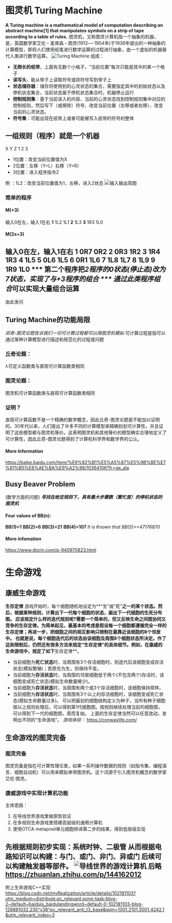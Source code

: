 # 图灵机 Turing Machine
**A Turing machine is a mathematical model of computation describing an abstract machine[1] that manipulates symbols on a strip of tape according to a table of rules.**
图灵机，又称图灵计算机指一个抽象的机器，是，英国数学家艾伦・麦席森・图灵(1912―-1954年)于1936年提出的一种抽象的计算模型，即将人们使用纸笔进行数学运算的过程进行抽象，由一个虚拟的机器替代人类进行数学运算。
![Turing Machine](https://img2.baidu.com/it/u=3330725666,318716883&fm=253&fmt=auto&app=138&f=JPEG?w=563&h=500 "Turing Machine")
组成：
* **无限长的纸带**，上面有无数个小格子，“当前位置”每次只能是其中的某一个格子
* **读写头**，能从带子上读取符号或将符号写到带子上
* **状态储存器**：储存将使用到的心灵状态的集合，需要指定其中的初始状态以及停机状态集合，当前状态属于停机状态集合时，机器停止运行
* **控制规则集**：基于当前读入的内容、当前的心灵状态找到控制规则集中对应的控制规则，然后写下（或擦除）符号、改变当前位置（左移或者右移）、改变当前的心灵状态。
* **符号集**：可能出现在纸带上或者可能被写入纸带的符号的整体
## 一组规则（程序）就是一个机器
X Y Z
1 2 3
* 1位置：改变当前位置值为X
* 2位置：左移（Y=L）右移（Y=R）
* 3位置：进入程序指令Z

例 ：1L2：改变当前位置值为1，左移，进入2状态
![输入输出简图](https://pic2.zhimg.com/80/v2-1267235001d0786d3ca06c4eb22e6b7d_1440w.webp "输入输出简图")
### 简单的程序
#### M(+3)     
输入0在左，输入1在右
**1**  1L2     1L1
**2**  1L3
**3**  1R3     1L0
#### M(2x+3)   
输入0在左，输入1在右
**1**  0R7     0R2
**2**  0R3     1R2
**3**  1R4     1R3
**4**  1L5
**5**  0L6     1L5
**6**  0R1     1L6
**7**  1L8     1L7
**8**  1L9
**9**  1R9     1L0
*** 第二个程序把*2程序的0状态(停止态)改为7状态，实现了与+3程序的组合 ***
通过此类程序组合*可以实现大量组合运算
---
由此发问
## Turing Machine的功能局限
*邱奇-图灵论题告诉我们一切可计算过程都可以用图灵机模拟*
可计算过程是指可以通过某种计算模型进行描述和规范化的过程或问题
### 丘奇论题：
λ可定义函数类与直观可计算函数类相同
### 图灵论题：
图灵机可计算函数类与直观可计算函数类相同
### 证明？
直观可计算函数不是一个精确的数学概念，因此丘奇-图灵论题是不能加以证明的。30年代以来，人们提出了许多不同的计算模型来精确刻划可计算性，并且证明了这些模型都与图灵机等价。这表明图灵机和其他等价的模型确实合理地定义了可计算性，因此丘奇-图灵论题得到了计算机科学界和数学界的公认。
#### More Information ####
<https://baike.baidu.com/item/%E9%82%B1%E5%A5%87%E5%9B%BE%E7%81%B5%E8%AE%BA%E9%A2%98/10364106?fr=ge_ala>

## Busy Beaver Problem
(数学方面的问题)
***寻找在给定规则下，具有最大步骤数（繁忙度）的停机状态的图灵机***
#### Four values of BB(n):
**BB(1)=1**
**BB(2)=6**
**BB(3)=21**
**BB(4)=107**
*It is Known that BB(5)>=47176870*
#### More infomation ####
<https://www.docin.com/p-940970823.html>

# 生命游戏
## 康威生命游戏
**生存定律**
游戏开始时，每个细胞随机地设定为**“生”或“死”**之一的某个状态。然后，根据某种规则，计算出下一代每个细胞的状态，画出下一代细胞的生死分布图。
应该规定什么样的迭代规则呢?需要一个简单的，但又反映生命之间既协同又竞争的生存定律。为简单起见，最基本的考虑是假设每一个细胞都遵循完全一样的生存定律；再进一步，把细胞之间的相互影响只限制在最靠近该细胞的8个邻居中。
也就是说，每个细胞迭代后的状态由该细胞及周围8个细胞状态所决定。作了这些限制后，仍然还有很多方法来规定“生存定律”的具体细节。例如，在康威的生命游戏中，规定了如下**生存定律**。
* 当前细胞为**死亡状态**时，当周围有3个存活细胞时，则迭代后该细胞变成存活状态(模拟繁殖)；若原先为生，则保持不变。
* 当前细胞为**存活状态**时，当周围的邻居细胞低于两个(不包含两个)存活时，该细胞变成死亡状态(模拟生命数量稀少)。
* 当前细胞为**存活状态**时，当周围有两个或3个存活细胞时，该细胞保持原样。
* 当前细胞为**存活状态**时，当周围有3个以上的存活细胞时，该细胞变成死亡状态(模拟生命数量过多)。
可以把最初的细胞结构定义为种子，当所有种子细胞按以上规则处理后，可以得到第1代细胞图。按规则继续处理当前的细胞图，可以得到下一代的细胞图，周而复始。
上面的生存定律当然可以任意改动，发明出不同的“生命游戏”。
*游戏体验：*
<https://conwaylife.com/>
## 生命游戏的图灵完备
### 图灵完备
图灵完备是指在可计算性理论里，如果一系列操作数据的规则（如指令集、编程语言、细胞自动机）可以用来模拟单带图灵机。这个词源于引入图灵机概念的数学家艾伦·图灵。
### 康威游戏中实现计算机功能
主体思路：
1. 在导线世界游戏里做原型验证
2. 在多规则生命游戏里搭建高层级的通用计算机
3. 使用OTCA metapixel单元细胞转译第二步的结果，得到低层级实现

先根据规则初步实现：系统时钟、二极管
从而根据电路知识可以构建：与门、或门、非门、异或门
后续可以构建触发器等部件。
![导线世界的游戏计算机](https://pic3.zhimg.com/80/v2-5e298ebf27e771af8f3c72c1024a5f92_1440w.webp "导线世界游戏计算机")
后略
<https://zhuanlan.zhihu.com/p/144162012>
---
附上生命游戏C++实现
<https://blog.csdn.net/myRealization/article/details/102181103?utm_medium=distribute.pc_relevant.none-task-blog-2~default~baidujs_baidulandingword~default-0-102181103-blog-128881032.235^v38^pc_relevant_anti_t3_base&spm=1001.2101.3001.4242.1&utm_relevant_index=3>

